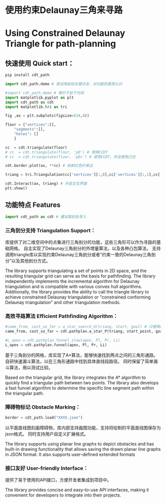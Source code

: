 # 使用约束Delaunay三角来寻路
# Using Constrained Delaunay Triangle for path-planning

## 快速使用 Quick start：
``` bash
pip install cdt_path
```
``` python
import cdt_path.demo # 尝试用鼠标左键点击，对功能的直观认识
```

``` python
#import cdt_path.demo # 等价于如下代码
import matplotlib.pyplot as plt
import cdt_path as cdt
import matplotlib.tri as tri

fig ,ax = plt.subplots(figsize=(14,8))

floor = {"vertices":[],
    "segments":[],
    "holes": []
    }

cc  = cdt.triangulate(floor)
# cc  = cdt.triangulate(floor, 'pD') # 使用CCDT
# cc  = cdt.triangulate(floor, 'pDc') # 使用CCDT，并且使用凸包

cdt.border.plot(ax, **cc) # 绘制红色约束边

triang = tri.Triangulation(cc['vertices'][:,0],cc['vertices'][:,1],cc['triangles']) # 转换成matplotlib的格式

cdt.Interact(ax, triang) # 开启交互界面
plt.show()
```

## 功能特点 Features
``` python
import cdt_path as cdt # 建议取别名导入
```
### 三角剖分支持 Triangulation Support：
库提供了对二维空间中的点集进行三角剖分的功能，这些三角形可以作为寻路的基础网格。
自主实现了Delaunay三角剖分的外增量算法，以及各种凸包算法。
支持调用triangle库以实现约束Delaunay三角剖分或者“约束一致的Delaunay三角剖分”以及其他剖分方式。


The library supports triangulating a set of points in 2D space, and the resulting triangular grid can serve as the basis for pathfinding.
The library independently implements the incremental algorithm for Delaunay triangulation and is compatible with various convex hull algorithms.
Additionally, the library provides the ability to call the triangle library to achieve constrained Delaunay triangulation or "constrained conforming Delaunay triangulation" and other triangulation methods.

### 高效寻路算法 Efficient Pathfinding Algorithm：
``` python
#came_from, cost_so_far = a_star_search_G(triang, start, goal) # 只使用起点终点所在三角形的重心作为代表
came_from, cost_so_far = cdt.pathplan.a_star_P(triang, start_point, goal_point, start=None, goal=None)

#L_apex = cdt.pathplan.funnel_slow(apex, Pl, Pr, Li)
L_apex = cdt.pathplan.funnel(apex, Pl, Pr, Li)
```
基于三角剖分的网格，库实现了A*算法，能够快速找到两点之间的三角形通路。
自研快速漏斗算法，以在三角形通路中找到具体直线段路径。
同时保留了简单漏斗算法，用以测试比较。

Based on the triangular grid, the library integrates the A* algorithm to quickly find a triangular path between two points.
The library also develops a fast funnel algorithm to determine the specific line segment path within the triangular path.

### 障碍物标记 Obstacle Marking：
``` python
border = cdt_path.load("XXXX.json")
```
以平面直线图刻画障碍物，库内部支持画图功能，支持将绘制的平面直线图保存为json格式。
同时支持用户自定义扩展格式。

The library supports using planar line graphs to depict obstacles and has built-in drawing functionality that allows saving the drawn planar line graphs in JSON format. It also supports user-defined extended formats

### 接口友好 User-friendly Interface：
提供了易于使用的API接口，方便开发者集成到项目中。

The library provides concise and easy-to-use API interfaces, making it convenient for developers to integrate into their projects.

